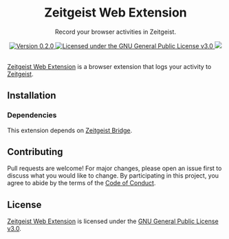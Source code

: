<div align="center">
  <h1>Zeitgeist Web Extension</h1>
  <p>Record your browser activities in Zeitgeist.</p>
  <a href="https://github.com/paysonwallach/zeitgeist-web-extension/releases/latest">
    <img alt="Version 0.2.0" src="https://img.shields.io/badge/version-0.2.0-red.svg?cacheSeconds=2592000&style=flat-square" />
  </a>
  <a href="https://github.com/paysonwallach/zeitgeist-web-extension/blob/master/LICENSE" target="\_blank">
    <img alt="Licensed under the GNU General Public License v3.0" src="https://img.shields.io/github/license/paysonwallach/zeitgeist-web-extension?style=flat-square" />
  <a href=https://buymeacoffee.com/paysonwallach>
    <img src=https://img.shields.io/badge/donate-Buy%20me%20a%20coffe-yellow?style=flat-square>
  </a>
  <br>
  <br>
</div>

[Zeitgeist Web Extension](https://github.com/paysonwallach/zeitgeist-web-extension) is a browser extension that logs your activity to [Zeitgeist](https://launchpad.net/zeitgeist-project).

## Installation

### Dependencies

This extension depends on [Zeitgeist Bridge](https://github.com/paysonwallach/zeitgeist-bridge#readme).

## Contributing

Pull requests are welcome! For major changes, please open an issue first to discuss what you would like to change. By participating in this project, you agree to abide by the terms of the [Code of Conduct](https://github.com/paysonwallach/zeitgeist-web-extension/blob/master/CODE_OF_CONDUCT.md).

## License

[Zeitgeist Web Extension](https://github.com/paysonwallach/zeitgeist-web-extension) is licensed under the [GNU General Public License v3.0](https://github.com/paysonwallach/zeitgeist-web-extension/blob/master/LICENSE).
